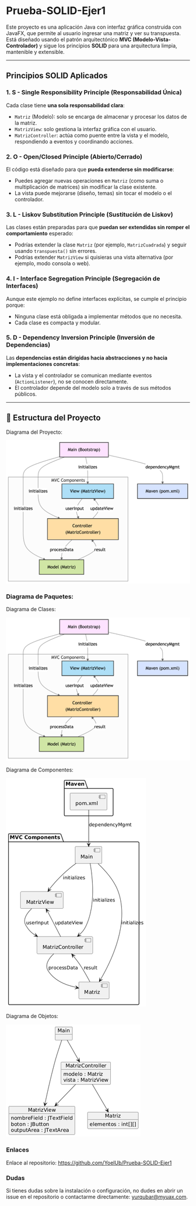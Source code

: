 # Prueba-SOLID-Ejer1

Este proyecto es una aplicación Java con interfaz gráfica construida con JavaFX, que permite al usuario ingresar una matriz y ver su transpuesta. Está diseñado usando el patrón arquitectónico **MVC (Modelo-Vista-Controlador)** y sigue los principios **SOLID** para una arquitectura limpia, mantenible y extensible.

---

## Principios SOLID Aplicados

### 1. **S - Single Responsibility Principle (Responsabilidad Única)**
Cada clase tiene **una sola responsabilidad clara**:

- `Matriz` (Modelo): solo se encarga de almacenar y procesar los datos de la matriz.
- `MatrizView`: solo gestiona la interfaz gráfica con el usuario.
- `MatrizController`: actúa como puente entre la vista y el modelo, respondiendo a eventos y coordinando acciones.

### 2. **O - Open/Closed Principle (Abierto/Cerrado)**
El código está diseñado para que **pueda extenderse sin modificarse**:

- Puedes agregar nuevas operaciones en `Matriz` (como suma o multiplicación de matrices) sin modificar la clase existente.
- La vista puede mejorarse (diseño, temas) sin tocar el modelo o el controlador.

### 3. **L - Liskov Substitution Principle (Sustitución de Liskov)**
Las clases están preparadas para que **puedan ser extendidas sin romper el comportamiento** esperado:

- Podrías extender la clase `Matriz` (por ejemplo, `MatrizCuadrada`) y seguir usando `transpuesta()` sin errores.
- Podrías extender `MatrizView` si quisieras una vista alternativa (por ejemplo, modo consola o web).

### 4. **I - Interface Segregation Principle (Segregación de Interfaces)**
Aunque este ejemplo no define interfaces explícitas, se cumple el principio porque:

- Ninguna clase está obligada a implementar métodos que no necesita.
- Cada clase es compacta y modular.

### 5. **D - Dependency Inversion Principle (Inversión de Dependencias)**
Las **dependencias están dirigidas hacia abstracciones y no hacia implementaciones concretas**:

- La vista y el controlador se comunican mediante eventos (`ActionListener`), no se conocen directamente.
- El controlador depende del modelo solo a través de sus métodos públicos.

---


## 📁 Estructura del Proyecto


Diagrama del Proyecto: 



![diagram.png](docs/arquitectura/diagram.png)




### Diagrama de Paquetes:



Diagrama de Clases:



![diagrama_Clases.png](docs/arquitectura/clases/diagrama_Clases.png)



Diagrama de Componentes:



![diagrama_Componentes.png](docs/arquitectura/componentes/diagrama_Componentes.png)



Diagrama de Objetos:



![diagrama_Objetos.png](docs/arquitectura/objetos/diagrama_Objetos.png)


### Enlaces

Enlace al repositorio: https://github.com/YoelUb/Prueba-SOLID-Ejer1


### Dudas

Si tienes dudas sobre la instalación o configuración, no dudes en abrir un issue en el repositorio o contactarme directamente: yurqubar@myuax.com.




